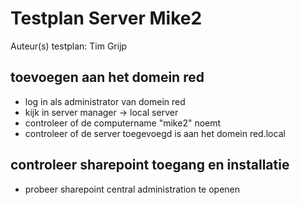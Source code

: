 # Testplan Server Mike2



Auteur(s) testplan: Tim Grijp

## toevoegen aan het domein red
* log in als administrator van domein red
* kijk in server manager -> local server
* controleer of de computername "mike2" noemt
* controleer of de server toegevoegd is aan het domein red.local

## controleer sharepoint toegang en installatie

* probeer sharepoint central administration te openen 


